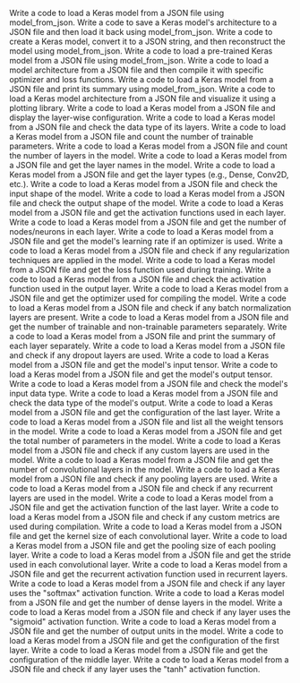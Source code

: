 Write a code to load a Keras model from a JSON file using model_from_json.
Write a code to save a Keras model's architecture to a JSON file and then load it back using model_from_json.
Write a code to create a Keras model, convert it to a JSON string, and then reconstruct the model using model_from_json.
Write a code to load a pre-trained Keras model from a JSON file using model_from_json.
Write a code to load a model architecture from a JSON file and then compile it with specific optimizer and loss functions.
Write a code to load a Keras model from a JSON file and print its summary using model_from_json.
Write a code to load a Keras model architecture from a JSON file and visualize it using a plotting library.
Write a code to load a Keras model from a JSON file and display the layer-wise configuration.
Write a code to load a Keras model from a JSON file and check the data type of its layers.
Write a code to load a Keras model from a JSON file and count the number of trainable parameters.
Write a code to load a Keras model from a JSON file and count the number of layers in the model.
Write a code to load a Keras model from a JSON file and get the layer names in the model.
Write a code to load a Keras model from a JSON file and get the layer types (e.g., Dense, Conv2D, etc.).
Write a code to load a Keras model from a JSON file and check the input shape of the model.
Write a code to load a Keras model from a JSON file and check the output shape of the model.
Write a code to load a Keras model from a JSON file and get the activation functions used in each layer.
Write a code to load a Keras model from a JSON file and get the number of nodes/neurons in each layer.
Write a code to load a Keras model from a JSON file and get the model's learning rate if an optimizer is used.
Write a code to load a Keras model from a JSON file and check if any regularization techniques are applied in the model.
Write a code to load a Keras model from a JSON file and get the loss function used during training.
Write a code to load a Keras model from a JSON file and check the activation function used in the output layer.
Write a code to load a Keras model from a JSON file and get the optimizer used for compiling the model.
Write a code to load a Keras model from a JSON file and check if any batch normalization layers are present.
Write a code to load a Keras model from a JSON file and get the number of trainable and non-trainable parameters separately.
Write a code to load a Keras model from a JSON file and print the summary of each layer separately.
Write a code to load a Keras model from a JSON file and check if any dropout layers are used.
Write a code to load a Keras model from a JSON file and get the model's input tensor.
Write a code to load a Keras model from a JSON file and get the model's output tensor.
Write a code to load a Keras model from a JSON file and check the model's input data type.
Write a code to load a Keras model from a JSON file and check the data type of the model's output.
Write a code to load a Keras model from a JSON file and get the configuration of the last layer.
Write a code to load a Keras model from a JSON file and list all the weight tensors in the model.
Write a code to load a Keras model from a JSON file and get the total number of parameters in the model.
Write a code to load a Keras model from a JSON file and check if any custom layers are used in the model.
Write a code to load a Keras model from a JSON file and get the number of convolutional layers in the model.
Write a code to load a Keras model from a JSON file and check if any pooling layers are used.
Write a code to load a Keras model from a JSON file and check if any recurrent layers are used in the model.
Write a code to load a Keras model from a JSON file and get the activation function of the last layer.
Write a code to load a Keras model from a JSON file and check if any custom metrics are used during compilation.
Write a code to load a Keras model from a JSON file and get the kernel size of each convolutional layer.
Write a code to load a Keras model from a JSON file and get the pooling size of each pooling layer.
Write a code to load a Keras model from a JSON file and get the stride used in each convolutional layer.
Write a code to load a Keras model from a JSON file and get the recurrent activation function used in recurrent layers.
Write a code to load a Keras model from a JSON file and check if any layer uses the "softmax" activation function.
Write a code to load a Keras model from a JSON file and get the number of dense layers in the model.
Write a code to load a Keras model from a JSON file and check if any layer uses the "sigmoid" activation function.
Write a code to load a Keras model from a JSON file and get the number of output units in the model.
Write a code to load a Keras model from a JSON file and get the configuration of the first layer.
Write a code to load a Keras model from a JSON file and get the configuration of the middle layer.
Write a code to load a Keras model from a JSON file and check if any layer uses the "tanh" activation function.